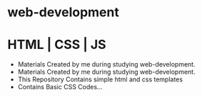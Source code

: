 # web-development
# HTML | CSS | JS

* Materials Created by me during studying web-development.
* Materials Created by me during studying web-development.
* This Repository Contains simple html and css templates
* Contains Basic CSS Codes...
